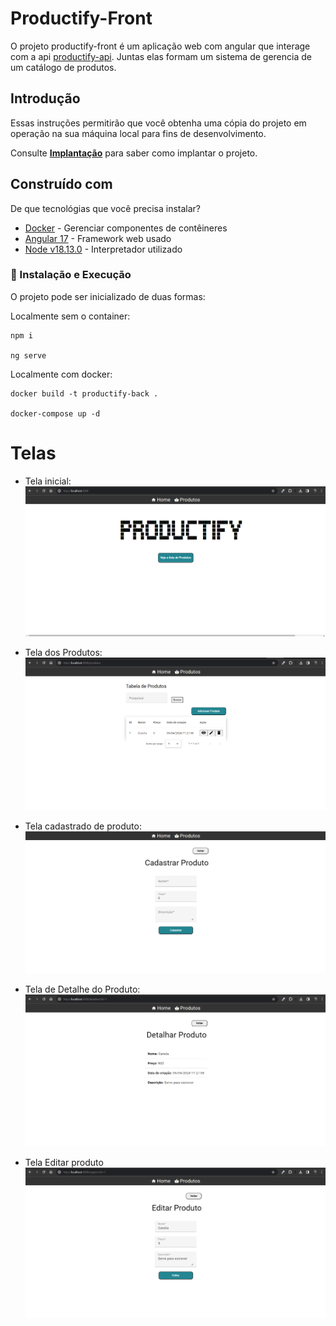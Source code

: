 # Productify-Front

O projeto productify-front é um aplicação web com angular que interage com a api [productify-api](https://github.com/vinancius/Productify-back). Juntas elas formam um sistema de gerencia de um catálogo de produtos.

## Introdução

Essas instruções permitirão que você obtenha uma cópia do projeto em operação na sua máquina local para fins de desenvolvimento.

Consulte **[Implantação](#-implanta%C3%A7%C3%A3o)** para saber como implantar o projeto.

## Construído com

De que tecnológias que você precisa instalar?

* [Docker](https://www.docker.com/get-started/) - Gerenciar componentes de contêineres
* [Angular 17](https://angular.io/quick-start) - Framework web usado
* [Node v18.13.0](https://nodejs.org/dist/v18.13.0/node-v18.13.0-x64.msi) - Interpretador utilizado

### 🔧 Instalação e Execução

O projeto pode ser inicializado de duas formas:

Localmente sem o container:

```
npm i

ng serve
```

Localmente com docker:

```
docker build -t productify-back .

docker-compose up -d 
```

# Telas

* Tela inicial:
![alt text](./prints/image.png)

* Tela dos Produtos:
![alt text](./prints/image-1.png)

* Tela cadastrado de produto:
![alt text](./prints/image-2.png)

* Tela de Detalhe do Produto:
![alt text](./prints/image-3.png)

* Tela Editar produto
![alt text](./prints/image-4.png)